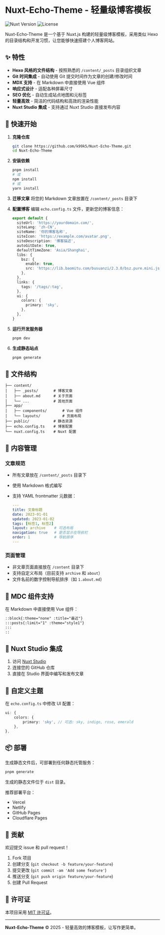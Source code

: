 # Nuxt-Echo-Theme - 轻量级博客模板

![Nuxt Version](https://img.shields.io/badge/Nuxt-v3.11.2-green)
![License](https://img.shields.io/badge/license-MIT-blue)

Nuxt-Echo-Theme 是一个基于 Nuxt.js 构建的轻量级博客模板，采用类似 Hexo 的目录结构和开发习惯，让您能够快速搭建个人博客网站。

## ✨ 特性

- **Hexo 风格的文件结构** - 按照熟悉的 `/content/_posts` 目录组织文章
- **Git 时间集成** - 自动使用 Git 提交时间作为文章的创建/修改时间
- **MDX 支持** - 在 Markdown 中直接使用 Vue 组件
- **响应式设计** - 适配各种屏幕尺寸
- **SEO 优化** - 自动生成站点地图和元标签
- **轻量高效** - 简洁的代码结构和高效的渲染性能
- **Nuxt Studio 集成** - 支持通过 Nuxt Studio 直接发布内容

## 🚀 快速开始

1. **克隆仓库**
   ```bash
   git clone https://github.com/k99k5/Nuxt-Echo-Theme.git
   cd Nuxt-Echo-Theme
   ```

2. **安装依赖**
   ```bash
   pnpm install
   # 或
   npm install
   # 或
   yarn install
   ```

3. **迁移文章**
   将您的 Markdown 文章放置在 `/content/_posts` 目录下

4. **配置博客**
   编辑 `echo.config.ts` 文件，更新您的博客信息：
   ```typescript
   export default {
     siteUrl: 'https://yourdomain.com/',
     siteLang: 'zh-CN',
     siteName: '你的博客名称',
     siteIcon: 'https://example.com/avatar.png',
     siteDescription: '博客描述',
     autoGitDate: true,
     defaultTimeZone: 'Asia/Shanghai',
     libs: {
       bsz: {
         enable: true,
         src: 'https://lib.baomitu.com/busuanzi/2.3.0/bsz.pure.mini.js',
       },
     },
     links: {
       tags: '/tags/:tag',
     },
     ui: {
       colors: {
         primary: 'sky',
       },
     },
   }
   ```

5. **运行开发服务器**
   ```bash
   pnpm dev
   ```

6. **生成静态站点**
   ```bash
   pnpm generate
   ```

## 📂 文件结构

```
├── content/
│   ├── _posts/       # 博客文章
│   ├── about.md      # 关于页面
│   └── ...           # 其他页面
├── app/
│   ├── components/       # Vue 组件
│   └── layouts/          # 页面布局
├── public/           # 静态资源
├── echo.config.ts    # 博客配置
└── nuxt.config.ts    # Nuxt 配置
```

## 📝 内容管理

### 文章规范
- 所有文章放在 `/content/_posts` 目录下
- 使用 Markdown 格式编写
- 支持 YAML frontmatter 元数据：

  ```yaml
  ---
  title: 文章标题
  date: 2023-01-01
  updated: 2023-01-02
  tags: [标签1, 标签2]
  layout: archive    # 可选布局
  navigation: true   # 是否显示在导航栏
  order: 1           # 导航排序
  ---
  ```

### 页面管理
- 非文章页面直接放在 `/content` 目录下
- 支持自定义布局（目前支持 `archive` 和 `about`）
- 文件名前的数字控制导航排序（如 `1.about.md`）

## 🧩 MDC 组件支持

在 Markdown 中直接使用 Vue 组件：

```markdown
::block{:theme="none" :title="最近"}
:::posts{:limit="1" :theme="style1"}
:::
::
```

## 🔗 Nuxt Studio 集成

1. 访问 [Nuxt Studio](https://nuxt.studio/)
2. 连接您的 GitHub 仓库
3. 直接在 Studio 界面中编写和发布文章

## 🎨 自定义主题

在 `echo.config.ts` 中修改 UI 配置：

```typescript
ui: {
    colors: {
        primary: 'sky', // 可选: sky, indigo, rose, emerald
    },
},
```

## 📦 部署

生成静态文件后，可部署到任何静态托管服务：

```bash
pnpm generate
```

生成的静态文件位于 `dist` 目录。

推荐部署平台：
- Vercel
- Netlify
- GitHub Pages
- Cloudflare Pages

## 🤝 贡献

欢迎提交 issue 和 pull request！

1. Fork 项目
2. 创建分支 (`git checkout -b feature/your-feature`)
3. 提交更改 (`git commit -am 'Add some feature'`)
4. 推送分支 (`git push origin feature/your-feature`)
5. 创建 Pull Request

## 📜 许可证

本项目采用 [MIT 许可证](LICENSE)。

---

**Nuxt-Echo-Theme** © 2025 - 轻量高效的博客模板，让写作更简单。
